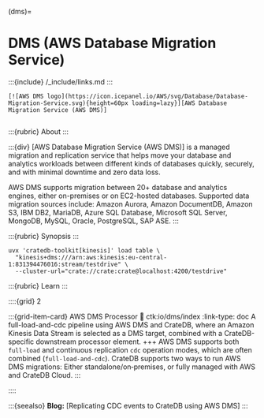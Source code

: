 (dms)=
# DMS (AWS Database Migration Service)

:::{include} /_include/links.md
:::

```{div} .float-right
[![AWS DMS logo](https://icon.icepanel.io/AWS/svg/Database/Database-Migration-Service.svg){height=60px loading=lazy}][AWS Database Migration Service (AWS DMS)]
```
```{div} .clearfix
```

:::{rubric} About
:::

:::{div}
[AWS Database Migration Service (AWS DMS)] is a managed migration and replication
service that helps move your database and analytics workloads between different
kinds of databases quickly, securely, and with minimal downtime and zero data
loss.

AWS DMS supports migration between 20+ database and analytics engines, either
on-premises or on EC2-hosted databases. Supported data migration sources include:
Amazon Aurora, Amazon DocumentDB, Amazon S3, IBM DB2, MariaDB, Azure SQL Database,
Microsoft SQL Server, MongoDB, MySQL, Oracle, PostgreSQL, SAP ASE.
:::

:::{rubric} Synopsis
:::

```shell
uvx 'cratedb-toolkit[kinesis]' load table \
  "kinesis+dms:///arn:aws:kinesis:eu-central-1:831394476016:stream/testdrive" \
  --cluster-url="crate://crate:crate@localhost:4200/testdrive"
```

:::{rubric} Learn
:::

::::{grid} 2

:::{grid-item-card} AWS DMS Processor
:link: ctk:io/dms/index
:link-type: doc
A full-load-and-cdc pipeline using AWS DMS and CrateDB, where an Amazon Kinesis Data
Stream is selected as a DMS target, combined with a CrateDB-specific downstream
processor element.
+++
AWS DMS supports both `full-load` and continuous replication `cdc` operation modes,
which are often combined (`full-load-and-cdc`).
CrateDB supports two ways to run AWS DMS migrations:
Either standalone/on‑premises, or fully managed with AWS and CrateDB Cloud.
:::

::::


:::{seealso}
**Blog:** [Replicating CDC events to CrateDB using AWS DMS]
:::
